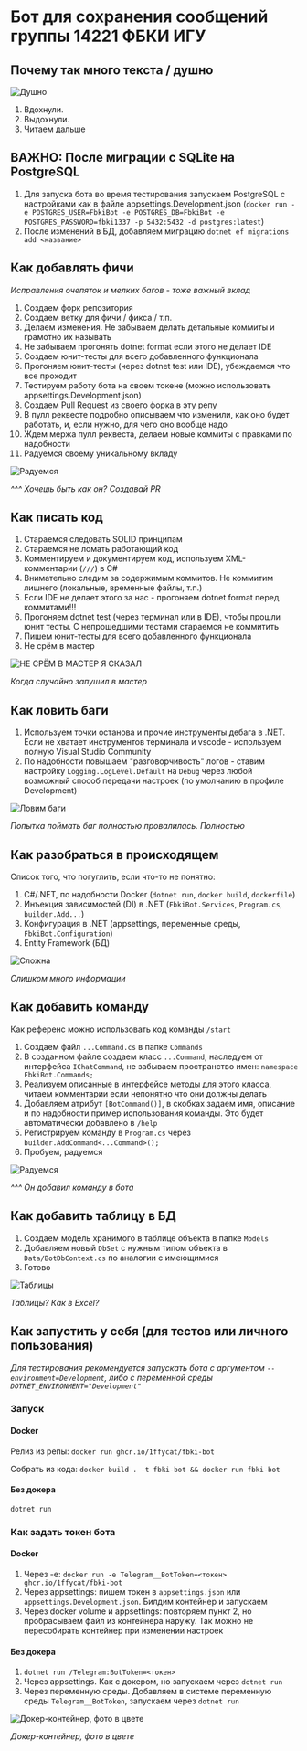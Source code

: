 # Бот для сохранения сообщений группы 14221 ФБКИ ИГУ

## Почему так много текста / душно
![Душно](https://media1.tenor.com/m/efTuGQciB3cAAAAC/%D0%B4%D1%83%D1%88%D0%BD%D0%BE-%D0%B4%D1%83%D1%85%D0%BE%D1%82%D0%B0.gif)
1. Вдохнули.
2. Выдохнули.
3. Читаем дальше

## ВАЖНО: После миграции с SQLite на PostgreSQL
1. Для запуска бота во время тестирования запускаем PostgreSQL с настройками как в файле appsettings.Development.json (`docker run -e POSTGRES_USER=FbkiBot -e POSTGRES_DB=FbkiBot -e POSTGRES_PASSWORD=fbki1337 -p 5432:5432 -d postgres:latest`)
2. После изменений в БД, добавляем миграцию `dotnet ef migrations add <название>`

## Как добавлять фичи
_Исправления очепяток и мелких багов - тоже важный вклад_
1. Создаем форк репозитория
2. Создаем ветку для фичи / фикса / т.п.
3. Делаем изменения. Не забываем делать детальные коммиты и грамотно их называть
4. Не забываем прогонять dotnet format если этого не делает IDE
5. Создаем юнит-тесты для всего добавленного функционала
6. Прогоняем юнит-тесты (через dotnet test или IDE), убеждаемся что все проходит
7. Тестируем работу бота на своем токене (можно использовать appsettings.Development.json)
8. Создаем Pull Request из своего форка в эту репу
9. В пулл реквесте подробно описываем что изменили, как оно будет работать, и, если нужно, для чего оно вообще надо
10. Ждем мержа пулл реквеста, делаем новые коммиты с правками по надобности
11. Радуемся своему уникальному вкладу

![Радуемся](https://media.tenor.com/Nx5Dg2lKTtQAAAAi/cat-jump-happy-happy-happy.gif)

_^^^ Хочешь быть как он? Создавай PR_

## Как писать код
1. Стараемся следовать SOLID принципам
2. Стараемся не ломать работающий код
3. Комментируем и документируем код, используем XML-комментарии (`///`) в C#
4. Внимательно следим за содержимым коммитов. Не коммитим лишнего (локальные, временные файлы, т.п.)
5. Если IDE не делает этого за нас - прогоняем dotnet format перед коммитами!!!
6. Прогоняем dotnet test (через терминал или в IDE), чтобы прошли юнит тесты. С непрошедшими тестами стараемся не коммитить
7. Пишем юнит-тесты для всего добавленного функционала
8. Не срём в мастер

![НЕ СРЁМ В МАСТЕР Я СКАЗАЛ](https://media.tenor.com/QUSMUwP4DX4AAAAi/plink-cat-blink.gif)

_Когда случайно запушил в мастер_

## Как ловить баги
1. Используем точки останова и прочие инструменты дебага в .NET. Если не хватает инструментов терминала и vscode - используем полную Visual Studio Community
2. По надобности повышаем "разговорчивость" логов - ставим настройку `Logging.LogLevel.Default` на `Debug` через любой возможный способ передачи настроек (по умолчанию в профиле Development)

![Ловим баги](https://media1.tenor.com/m/0suZIgRC6IQAAAAd/cat-scared.gif)

_Попытка поймать баг полностью провалилась. Полностью_

## Как разобраться в происходящем
Список того, что погуглить, если что-то не понятно:
1. C#/.NET, по надобности Docker (`dotnet run`, `docker build`, `dockerfile`)
2. Инъекция зависимостей (DI) в .NET (`FbkiBot.Services`, `Program.cs`, `builder.Add...`)
3. Конфигурация в .NET (appsettings, переменные среды, `FbkiBot.Configuration`)
4. Entity Framework (БД)

![Сложна](https://media.tenor.com/Mow3BwJQLc8AAAAi/cat-cat-meme.gif)

_Слишком много информации_

## Как добавить команду
Как референс можно использовать код команды `/start`
1. Создаем файл `...Command.cs` в папке `Commands`
2. В созданном файле создаем класс `...Command`, наследуем от интерфейса `IChatCommand`, не забываем пространство имен: `namespace FbkiBot.Commands;`
3. Реализуем описанные в интерфейсе методы для этого класса, читаем комментарии если непонятно что они должны делать
4. Добавляем атрибут `[BotCommand()]`, в скобках задаем имя, описание и по надобности пример использования команды. Это будет автоматически добавлено в `/help`
5. Регистрируем команду в `Program.cs` через `builder.AddCommand<...Command>();`
6. Пробуем, радуемся

![Радуемся](https://media.tenor.com/Gz408T11T8gAAAAi/wiggle-cat-wiggle.gif)

_^^^ Он добавил команду в бота_

## Как добавить таблицу в БД
1. Создаем модель хранимого в таблице объекта в папке `Models`
2. Добавляем новый `DbSet` с нужным типом объекта в `Data/BotDbContext.cs` по аналогии с имеющимися
3. Готово

![Таблицы](https://media1.tenor.com/m/oTeBa4EVepMAAAAd/business-cat-working.gif)

_Таблицы? Как в Excel?_

## Как запустить у себя (для тестов или личного пользования)

_Для тестирования рекомендуется запускать бота с аргументом `--environment=Development`, либо с переменной среды `DOTNET_ENVIRONMENT="Development"`_

### Запуск
#### Docker 
Релиз из репы: `docker run ghcr.io/1ffycat/fbki-bot`

Собрать из кода: `docker build . -t fbki-bot && docker run fbki-bot`

#### Без докера
`dotnet run`

### Как задать токен бота
#### Docker
1. Через -e: `docker run -e Telegram__BotToken=<токен> ghcr.io/1ffycat/fbki-bot`
2. Через appsettings: пишем токен в `appsettings.json` или `appsettings.Development.json`. Билдим контейнер и запускаем
3. Через docker volume и appsettings: повторяем пункт 2, но пробрасываем файл из контейнера наружу. Так можно не пересобирать контейнер при изменении настроек

#### Без докера
1. `dotnet run /Telegram:BotToken=<токен>`
2. Через appsettings. Как с докером, но запускаем через `dotnet run`
3. Через переменную среды. Добавляем в системе переменную среды `Telegram__BotToken`, запускаем через `dotnet run`


![Докер-контейнер, фото в цвете](https://media1.tenor.com/m/0kT25AKiz3cAAAAd/fast-cat.gif)

_Докер-контейнер, фото в цвете_
